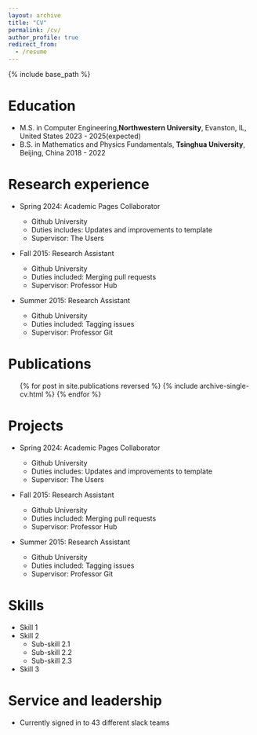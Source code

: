 ```yaml
---
layout: archive
title: "CV"
permalink: /cv/
author_profile: true
redirect_from:
  - /resume
---
```


{% include base_path %}

Education
======
* M.S. in Computer Engineering,**Northwestern University**, Evanston, IL, United States  2023 - 2025(expected)
* B.S. in Mathematics and Physics Fundamentals, **Tsinghua University**, Beijing, China  2018 - 2022

Research experience
======
* Spring 2024: Academic Pages Collaborator
  * Github University
  * Duties includes: Updates and improvements to template
  * Supervisor: The Users

* Fall 2015: Research Assistant
  * Github University
  * Duties included: Merging pull requests
  * Supervisor: Professor Hub

* Summer 2015: Research Assistant
  * Github University
  * Duties included: Tagging issues
  * Supervisor: Professor Git
  
Publications
======
  <ul>{% for post in site.publications reversed %}
    {% include archive-single-cv.html %}
  {% endfor %}</ul>
  
Projects
======
* Spring 2024: Academic Pages Collaborator
  * Github University
  * Duties includes: Updates and improvements to template
  * Supervisor: The Users

* Fall 2015: Research Assistant
  * Github University
  * Duties included: Merging pull requests
  * Supervisor: Professor Hub

* Summer 2015: Research Assistant
  * Github University
  * Duties included: Tagging issues
  * Supervisor: Professor Git  



<!-- Talks
======
  <ul>{% for post in site.talks reversed %}
    {% include archive-single-talk-cv.html  %}
  {% endfor %}</ul> -->
  
Skills
======
* Skill 1
* Skill 2
  * Sub-skill 2.1
  * Sub-skill 2.2
  * Sub-skill 2.3
* Skill 3
  
Service and leadership
======
* Currently signed in to 43 different slack teams
